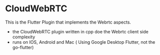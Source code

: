 # CloudWebRTC

This is the Flutter Plugin that implements the Webrtc aspects.

-  the CloudWebRTC plugin written in cpp doe the Webrtc client side complexity
- runs on IOS, Android and Mac ( Using Google Desktop Flutter, not the go-flutter)



